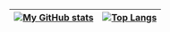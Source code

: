 | [![My GitHub stats](https://github-readme-stats.vercel.app/api?username=Timofey1488&theme=cobalt&hide_border=true&show_icons=true&count_private=true&bg_color=00000000)](https://github.com/anuraghazra/github-readme-stats)| [![Top Langs](https://github-readme-stats.vercel.app/api/top-langs/?username=Timofey1488&layout=compact&theme=cobalt&hide_border=true&count_private=true&bg_color=00000000&langs_count=8&hide=javascript,html,css,Stata,Shell,Makefile,Ml)](https://github.com/anuraghazra/github-readme-stats) |
| ----------- | ----------- |
